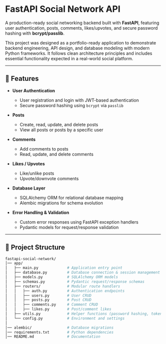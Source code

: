 # FastAPI Social Network API

A production-ready social networking backend built with **FastAPI**, featuring user authentication, posts, comments, likes/upvotes, and secure password hashing with **bcrypt/passlib**.  

This project was designed as a portfolio-ready application to demonstrate backend engineering, API design, and database modeling with modern Python frameworks. It follows clean architecture principles and includes essential functionality expected in a real-world social platform.

---

## 🚀 Features

- **User Authentication**
  - User registration and login with JWT-based authentication
  - Secure password hashing using `bcrypt` via `passlib`

- **Posts**
  - Create, read, update, and delete posts
  - View all posts or posts by a specific user

- **Comments**
  - Add comments to posts
  - Read, update, and delete comments

- **Likes / Upvotes**
  - Like/unlike posts
  - Upvote/downvote comments

- **Database Layer**
  - SQLAlchemy ORM for relational database mapping
  - Alembic migrations for schema evolution

- **Error Handling & Validation**
  - Custom error responses using FastAPI exception handlers
  - Pydantic models for request/response validation

---

## 📂 Project Structure

```bash
fastapi-social-network/
│── app/
│   ├── main.py             # Application entry point
│   ├── database.py         # Database connection & session management
│   ├── models.py           # SQLAlchemy ORM models
│   ├── schemas.py          # Pydantic request/response schemas
│   ├── routers/            # Modular route handlers
│   │   ├── auth.py         # Authentication endpoints
│   │   ├── users.py        # User CRUD
│   │   ├── posts.py        # Post CRUD
│   │   ├── comments.py     # Comment CRUD
│   │   ├── likes.py        # Post/comment likes
│   ├── utils.py            # Helper functions (password hashing, token generation)
│   └── config.py           # Environment and settings
│
│── alembic/                # Database migrations
│── requirements.txt        # Python dependencies
│── README.md               # Documentation
